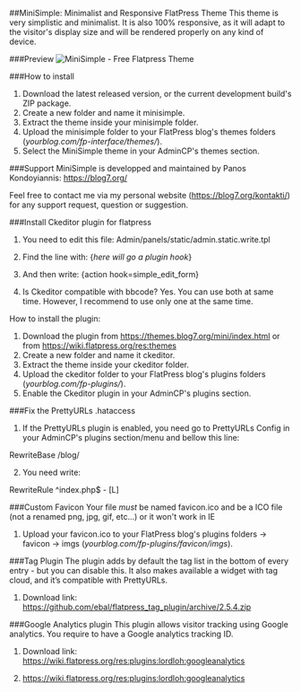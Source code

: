 ##MiniSimple: Minimalist and Responsive FlatPress Theme
This theme is very simplistic and minimalist. It is also 100% responsive, as 
it will adapt to the visitor's display size and will be rendered properly on 
any kind of device. 

###Preview
![MiniSimple - Free Flatpress Theme](https://themes.blog7.org/img/minisimple-free-flatpress-theme1.jpg "MiniSimple")

###How to install
1. Download the latest released version, or the current development build's ZIP 
package. 
2. Create a new folder and name it minisimple. 
3. Extract the theme inside your minisimple folder. 
4. Upload the minisimple folder to your FlatPress blog's themes folders 
(*yourblog.com/fp-interface/themes/*).
5. Select the MiniSimple theme in your AdminCP's themes section. 

###Support
MiniSimple is developped and maintained by Panos Kondoyiannis: https://blog7.org/

Feel free to contact me via my personal website (https://blog7.org/kontakti/) 
for any support request, question or suggestion. 

###Install Ckeditor plugin for flatpress
1. You need to edit this file:
Admin/panels/static/admin.static.write.tpl

2. Find the line with:
{*here will go a plugin hook*}

3. And then write:
{action hook=simple_edit_form}

4. Is Ckeditor compatible with bbcode? Yes. You can use both at same time. 
However, I recommend to use only one at the same time.

How to install the plugin:
1. Download the plugin from https://themes.blog7.org/mini/index.html or from https://wiki.flatpress.org/res:themes
2. Create a new folder and name it ckeditor.
3. Extract the theme inside your ckeditor folder. 
4. Upload the ckeditor folder to your FlatPress blog's plugins folders 
(*yourblog.com/fp-plugins/*).
5. Enable the Ckeditor plugin in your AdminCP's plugins section. 

###Fix the PrettyURLs .hataccess
1. If the PrettyURLs plugin is enabled, you need go to PrettyURLs Config in your 
AdminCP's plugins section/menu and bellow this line:

RewriteBase /blog/

2. You need write:

RewriteRule ^index\.php$ - [L]

###Custom Favicon
Your file *must* be named favicon.ico and 
be a ICO file (not a renamed png, jpg, gif, etc...)
or it won't work in IE
1. Upload your favicon.ico to your FlatPress blog's plugins folders -> 
favicon -> imgs
(*yourblog.com/fp-plugins/favicon/imgs*).

###Tag Plugin
The plugin adds by default the tag list in the bottom of every entry - but you 
can disable this. It also makes available a widget with tag cloud, and it’s 
compatible with PrettyURLs. 
1. Download link: https://github.com/ebal/flatpress_tag_plugin/archive/2.5.4.zip

###Google Analytics plugin
This plugin allows visitor tracking using Google analytics. You require to have 
a Google analytics tracking ID.
1. Download link: https://wiki.flatpress.org/res:plugins:lordloh:googleanalytics

1. https://wiki.flatpress.org/res:plugins:lordloh:googleanalytics